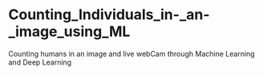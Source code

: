 # Counting_Individuals_in-_an-_image_using_ML
Counting humans in an image and live webCam through Machine Learning and Deep Learning

